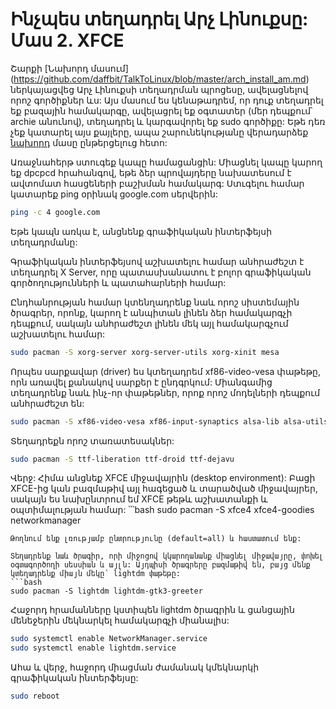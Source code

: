 Ինչպես տեղադրել Արչ Լինուքսը: Մաս 2. XFCE
===============


Շարքի [Նախորդ մասում] (https://github.com/daffbit/TalkToLinux/blob/master/arch_install_am.md) ներկայացվեց Արչ Լինուքսի տեղադրման պրոցեսը, ավելացնելով որոշ գործիքներ ևս: Այս մասում ես կենաթադրեմ, որ դուք տեղադրել եք բազային համակարգը, ավելացրել եք օգտատեր (մեր դեպքում՝ archie անունով), տեղադրել և կարգավորել եք sudo գործիքը: Եթե դեռ չեք կատարել այս քայլերը, ապա շարունեկությանը վերադարձեք [նախորդ](https://github.com/daffbit/TalkToLinux/blob/master/arch_install_am.md) մասը ընթերցելուց հետո:

Առաջնահերթ ստուգեք կապը համացանցին: Միացնել կապը կարող եք dpcpcd հրահանգով, եթե ձեր պրովայդերը նախատեսում է ավտոմատ հասցեների բաշխման համակարգ:  Ստւգելու համար կատարեք ping օրինակ google.com սերվերին: 
```bash
ping -c 4 google.com
```

Եթե կապն առկա է, անցնենք գրաֆիկական ինտերֆեյսի տեղադրմանը: 

Գրաֆիկական ինտերֆեյսով աշխատելու համար անհրաժեշտ է տեղադրել X Server, որը պատասխանատու է բոլոր գրաֆիկական գործողությունների և պատահարների համար: 

Ընդհանրության համար կտենղադրենք նաև որոշ սիստեմային ծրագրեր, որոնք, կարող է անպիտան լինեն ձեր համակարգչի դեպքում, սակայն անհրաժեշտ լինեն մեկ այլ համակարգչում աշխատելու համար: 

```bash
sudo pacman -S xorg-server xorg-server-utils xorg-xinit mesa
```

Որպես սարքավար (driver) ես կտեղադրեմ xf86-video-vesa փաթեթը, որն առավել քանակով սարքեր է ընդգրկում: Միանգամից տեղադրենք նաև ինչ-որ փաթեթներ, որոք որոշ մոդելների դեպքում անհրաժեշտ են:
```bash
sudo pacman -S xf86-video-vesa xf86-input-synaptics alsa-lib alsa-utils alsa-oss alsa-plugins
``` 

Տեղադրեքն որոշ տառատեսակներ:
```bash
sudo pacman -S ttf-liberation ttf-droid ttf-dejavu
```

Վերջ: Հիմա անցնեք XFCE միջավայրին (desktop environment): Բացի XFCE-ից կան բազմաթիվ այլ հագեցած և տարածված միջավայրեր, սակայն ես նախընտրում եմ XFCE թեթև աշխատանքի և օպտիմալության համար: 
՝՝՝bash
sudo pacman -S xfce4 xfce4-goodies networkmanager
```
Թողնում ենք լռությամբ ընտրությունը (default=all) և հաստատում ենք: 

Տեղադրենք նաև ծրագիր, որի միջոցով կկարողանանք միացնել միջավայրը, փոխել օգտագործողի սեսսիան և այլն: Այդպիսի ծրագրերը բազմաթիվ են, բայց մենք կտեղադրենք միայն մեկը՝ lightdm փաթեթը:
```bash
sudo pacman -S lightdm lightdm-gtk3-greeter
```

Հաջորդ հրամանները կստիպեն lightdm ծրագրին և ցանցային մենեջերին մեկնարկել համակարգչի միանալիս: 
```bash
sudo systemctl enable NetworkManager.service
sudo systemctl enable lightdm.service
```

Ահա և վերջ, հաջորդ միացման ժամանակ կմեկնարկի գրաֆիկական ինտերֆեյսը: 
```bash
sudo reboot
```





